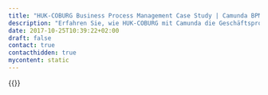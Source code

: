 ```yaml
---
title: "HUK-COBURG Business Process Management Case Study | Camunda BPM"
description: "Erfahren Sie, wie HUK-COBURG mit Camunda die Geschäftsprozessautomatisierung organisiert und die Effizienz im Unternehmen gesteigert hat. Camunda ist der Marktführer für Workflow-Automatisierung basierend auf Java und BPMN 2.0."
date: 2017-10-25T10:39:22+02:00
draft: false
contact: true
contacthidden: true
mycontent: static
---
```

{{<case-study-single
company="HUK-COBURG"
companydescription="<p>Die HUK-COBURG ist ein großer deutscher Versicherer mit einem umfassenden Versicherungsangebot für private Haushalte. Die HUK-COBURG ist größter deutscher Autoversicherer mit über 10 Mio. versicherten Kfz.</p>"
customerquote="<p>„Wir haben eine BPMN-Engine gesucht, die die bestehende BPEL-Engine ablösen kann. Für Camunda haben wir uns entschieden, weil Camunda eine leichtgewichtige, transparente und gut zu integrierende Engine anbietet und uns das Gesamtpaket überzeugt hat.“</p><p>-Andreas Lienert, Projektleiter</p>"
teaser="Camunda ist die Ablaufumgebung für die automatisierten internen Verwaltungsprozesse"
usecase=""
videolink=""
logo="//images.ctfassets.net/vpidbgnakfvf/5tzPJ6GjmwmgGac4UiqESq/6db1394bff0f68d3091b2ef16c2641ce/HUK-COBURG_RGB_pos.svg"
pdf=""
thumbnail="">}}